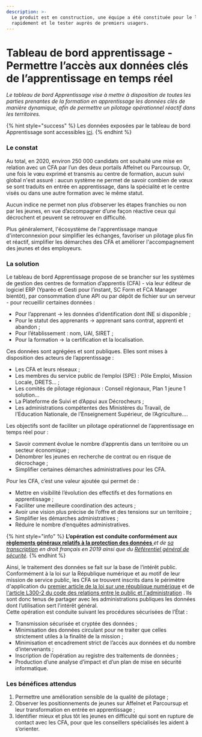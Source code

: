 ```yaml
---
description: >-
  Le produit est en construction, une équipe a été constituée pour le lancer
  rapidement et le tester auprès de premiers usagers.
---
```


# Tableau de bord apprentissage - Permettre l’accès aux données clés de l’apprentissage en temps réel

_Le tableau de bord Apprentissage vise à mettre à disposition de toutes les parties prenantes de la formation en apprentissage les données clés de manière dynamique, afin de permettre un pilotage opérationnel réactif dans les territoires._

{% hint style="success" %}
Les données exposées par le tableau de bord Apprentissage sont accessibles [ici](https://cfas.apprentissage.beta.gouv.fr/tableau-de-bord).
{% endhint %}

### Le constat 

Au total, en 2020, environ 250 000 candidats ont souhaité une mise en relation avec un CFA par l’un des deux portails Affelnet ou Parcoursup. Or, une fois le vœu exprimé et transmis au centre de formation, aucun suivi global n'est assuré : aucun système ne permet de savoir combien de vœux se sont traduits en entrée en apprentissage, dans la spécialité et le centre visés ou dans une autre formation avec le même statut. 

Aucun indice ne permet non plus d’observer les étapes franchies ou non par les jeunes, en vue d’accompagner d’une façon réactive ceux qui décrochent et peuvent se retrouver en difficulté. 

Plus généralement, l'écosystème de l'apprentissage manque d'interconnexion pour simplifier les échanges, favoriser un pilotage plus fin et réactif, simplifier les démarches des CFA et améliorer l'accompagnement des jeunes et des employeurs.  


### La solution

Le tableau de bord Apprentissage propose de se brancher sur les systèmes de gestion des centres de formation d’apprentis \(CFA\) - via leur éditeur de logiciel ERP \(Yparéo et Gesti pour l’instant, SC Form et FCA Manager bientôt\), par consommation d’une API ou par dépôt de fichier sur un serveur - pour recueillir certaines données :

* Pour l’apprenant → les données d’identification dont INE si disponible ;
* Pour le statut des apprenants → apprenant sans contrat, apprenti et abandon ;
* Pour l’établissement : nom, UAI, SIRET ;
* Pour la formation → la certification et la localisation.

Ces données sont agrégées et sont publiques. Elles sont mises à disposition des acteurs de l’apprentissage :

* Les CFA et leurs réseaux ;
* Les membres du service public de l’emploi \(SPE\) : Pôle Emploi, Mission Locale, DRETS… ;
* Les comités de pilotage régionaux : Conseil régionaux, Plan 1 jeune 1 solution…
* La Plateforme de Suivi et d’Appui aux Décrocheurs ;
* Les administrations compétentes des Ministères du Travail, de l’Education Nationale, de l’Enseignement Supérieur, de l’Agriculture….

Les objectifs sont de faciliter un pilotage opérationnel de l’apprentissage en temps réel pour :

* Savoir comment évolue le nombre d’apprentis dans un territoire ou un secteur économique ;
* Dénombrer les jeunes en recherche de contrat ou en risque de décrochage ;
* Simplifier certaines démarches administratives pour les CFA.

Pour les CFA, c’est une valeur ajoutée qui permet de :

* Mettre en visibilité l’évolution des effectifs et des formations en apprentissage ;
* Faciliter une meilleure coordination des acteurs ;
* Avoir une vision plus précise de l’offre et des tensions sur un territoire ;
* Simplifier les démarches administratives ;
* Réduire le nombre d’enquêtes administratives.

{% hint style="info" %}
**L’opération est conduite conformément aux** [**règlements généraux relatifs à la protection des données** ](https://www.cnil.fr/fr/reglement-europeen-protection-donnees)_et de_ [_sa transcription_](https://www.cnil.fr/fr/la-loi-informatique-et-libertes) _en droit français en 2019 ainsi que du_ [_Référentiel général de sécurité_](https://www.ssi.gouv.fr/entreprise/reglementation/confiance-numerique/le-referentiel-general-de-securite-rgs/)_._
{% endhint %}

Ainsi, le traitement des données se fait sur la base de l’intérêt public. Conformément à la loi sur la République numérique et au motif de leur mission de service public, les CFA se trouvent inscrits dans le périmètre d'application du [premier article de la loi sur une république numérique](https://www.legifrance.gouv.fr/jorf/article_jo/JORFARTI000033202940?r=ShhQoYB3eV) et de [l'article L300-2 du code des relations entre le public et l'administration](https://www.legifrance.gouv.fr/codes/article_lc/LEGIARTI000033218936/) . Ils sont donc tenus de partager avec les administrations publiques les données dont l’utilisation sert l’intérêt général.   
Cette opération est conduite suivant les procédures sécurisées de l’État :

* Transmission sécurisée et cryptée des données ;
* Minimisation des données circulant pour ne traiter que celles strictement utiles à la finalité de la mission ;
* Minimisation et encadrement strict de l’accès aux données et du nombre d’intervenants ;
* Inscription de l’opération au registre des traitements de données ;
* Production d’une analyse d’impact et d’un plan de mise en sécurité informatique.

### Les bénéfices attendus

1. Permettre une amélioration sensible de la qualité de pilotage ;
2. Observer les positionnements de jeunes sur Affelnet et Parcoursup et leur transformation en entrée en apprentissage ;
3. Identifier mieux et plus tôt les jeunes en difficulté qui sont en rupture de contact avec les CFA, pour que les conseillers spécialisés les aident à s’orienter.

